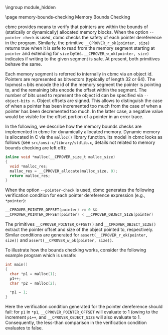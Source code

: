 \ingroup module_hidden

\page memory-bounds-checking Memory Bounds Checking

cbmc provides means to verify that pointers are within the bounds of (statically
or dynamically) allocated memory blocks. When the option `--pointer-check` is
used, cbmc checks the safety of each pointer dereference in the program.
Similarly, the primitive `__CPROVER_r_ok(pointer, size)` returns true when it is
safe to read from the memory segment starting at `pointer` and extending for
`size` bytes. `__CPROVER_w_ok(pointer, size)` indicates if writing to the given
segment is safe. At present, both primitives behave the same.

Each memory segment is referred to internally in cbmc via an object id. Pointers
are represented as bitvectors (typically of length 32 or 64). The topmost `n`
bits encode the id of the memory segment the pointer is pointing to, and the
remaining bits encode the offset within the segment. The number of bits used to
represent the object id can be specified via `--object-bits n`. Object offsets
are signed. This allows to distinguish the case of when a pointer has been
incremented too much from the case of when a pointer has been decremented too
much. In the latter case, a negative value would be visible for the offset
portion of a pointer in an error trace.

In the following, we describe how the memory bounds checks are implemented in
cbmc for dynamically allocated memory. Dynamic memory is allocated in C via the
`malloc()` library function. Its model in cbmc looks as follows (see
`src/ansi-c/library/stdlib.c`, details not related to memory bounds checking are
left off):

```C
inline void *malloc(__CPROVER_size_t malloc_size)
{
  void *malloc_res;
  malloc_res = __CPROVER_allocate(malloc_size, 0);
  return malloc_res;
}
```

When the option `--pointer-check` is used, cbmc generates the following
verification condition for each pointer dereference expression (e.g.,
`*pointer`):

```C
__CPROVER_POINTER_OFFSET(pointer) >= 0 &&
__CPROVER_POINTER_OFFSET(pointer) < __CPROVER_OBJECT_SIZE(pointer)
```

The primitives `__CPROVER_POINTER_OFFSET()` and `__CPROVER_OBJECT_SIZE()` extract
the pointer offset and size of the object pointed to, respectively. Similar conditions are
generated for `assert(__CPROVER_r_ok(pointer, size))` and
`assert(__CPROVER_w_ok(pointer, size))`.

To illustrate how the bounds checking works, consider the following example
program which is unsafe:


```C
int main()
{
  char *p1 = malloc(1);
  p1++;
  char *p2 = malloc(2);

  *p1 = 1;
}
```

Here the verification condition generated for the pointer dereference should
fail: for `p1` in `*p1`, `__CPROVER_POINTER_OFFSET` will evaluate to 1 (owing to
the increment `p1++`, and `__CPROVER_OBJECT_SIZE` will also evaluate to 1.
Consequently, the less-than comparison in the verification condition evaluates
to false.
